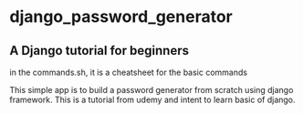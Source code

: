 # django_password_generator

## A Django tutorial for beginners

in the commands.sh, it is a cheatsheet for the basic commands

This simple app is to build a password generator from scratch using django framework. This is a tutorial from udemy and intent to learn basic of django. 


